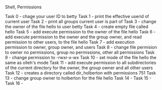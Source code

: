 Shell, Permissions

Task 0 - chage your user ID to betty
Task 1 - print the effective userid of current user
Task 2 - print all groups current user is part of
Task 3 - change the owner of the file hello to user betty
Task 4 - create empty file called hello
Task 5 - add execute permission to the owner of the file hello
Task 6 - add execute permission to the owner and the group owner, and read permission to other users, to the file hello
Task 7 - add execution permission to owner, group owner, and users
Task 8 - change file permision to owner no permissions, group no permissions, other all permissions
Task 9 - change permission to -rwxr-x-wx
Task 10 - set mode of the file hello the same as olleh's mode
Task 11 - add execute permission to all subdirectories of the current directory for the owner, the group owner and all other users
Task 12 - creates a directory called dir_holberton with permissions 751
Task 13 - change group owner to holberton for the file hello
Task 14 -
Task 15 -
Task 16 -